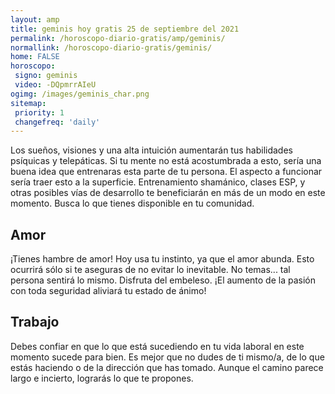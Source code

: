 ```yaml
---
layout: amp
title: geminis hoy gratis 25 de septiembre del 2021 
permalink: /horoscopo-diario-gratis/amp/geminis/
normallink: /horoscopo-diario-gratis/geminis/
home: FALSE
horoscopo:
 signo: geminis
 video: -DQpmrrAIeU
ogimg: /images/geminis_char.png
sitemap:
 priority: 1
 changefreq: 'daily'
---
```



Los sueños, visiones y una alta intuición aumentarán tus habilidades psíquicas y telepáticas. Si tu mente no está acostumbrada a esto, sería una buena idea que entrenaras esta parte de tu persona. El aspecto a funcionar sería traer esto a la superficie. Entrenamiento shamánico, clases ESP, y otras posibles vías de desarrollo te beneficiarán en más de un modo en este momento. Busca lo que tienes disponible en tu comunidad.

## Amor

¡Tienes hambre de amor! Hoy usa tu instinto, ya que el amor abunda. Esto ocurrirá sólo si te aseguras de no evitar lo inevitable. No temas... tal persona sentirá lo mismo. Disfruta del embeleso. ¡El aumento de la pasión con toda seguridad aliviará tu estado de ánimo!

## Trabajo

Debes confiar en que lo que está sucediendo en tu vida laboral en este momento sucede para bien. Es mejor que no dudes de ti mismo/a, de lo que estás haciendo o de la dirección que has tomado. Aunque el camino parece largo e incierto, lograrás lo que te propones.